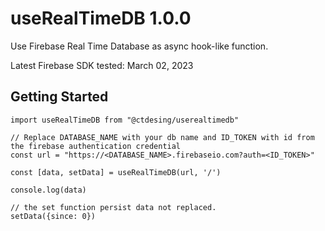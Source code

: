 # useRealTimeDB 1.0.0

Use Firebase Real Time Database as async hook-like function.

Latest Firebase SDK tested: March 02, 2023

## Getting Started

```
import useRealTimeDB from "@ctdesing/userealtimedb"

// Replace DATABASE_NAME with your db name and ID_TOKEN with id from the firebase authentication credential
const url = "https://<DATABASE_NAME>.firebaseio.com?auth=<ID_TOKEN>"

const [data, setData] = useRealTimeDB(url, '/')

console.log(data)

// the set function persist data not replaced.
setData({since: 0})
```
